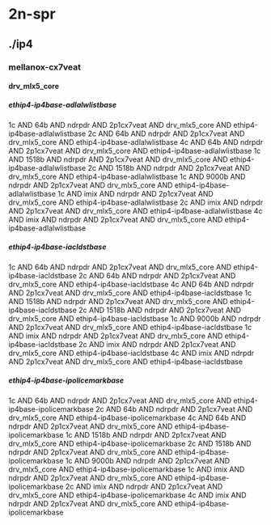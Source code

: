 # 2n-spr
## ./ip4
### mellanox-cx7veat
#### drv_mlx5_core
##### ethip4-ip4base-adlalwlistbase
1c AND 64b AND ndrpdr AND 2p1cx7veat AND drv_mlx5_core AND ethip4-ip4base-adlalwlistbase
2c AND 64b AND ndrpdr AND 2p1cx7veat AND drv_mlx5_core AND ethip4-ip4base-adlalwlistbase
4c AND 64b AND ndrpdr AND 2p1cx7veat AND drv_mlx5_core AND ethip4-ip4base-adlalwlistbase
1c AND 1518b AND ndrpdr AND 2p1cx7veat AND drv_mlx5_core AND ethip4-ip4base-adlalwlistbase
2c AND 1518b AND ndrpdr AND 2p1cx7veat AND drv_mlx5_core AND ethip4-ip4base-adlalwlistbase
1c AND 9000b AND ndrpdr AND 2p1cx7veat AND drv_mlx5_core AND ethip4-ip4base-adlalwlistbase
1c AND imix AND ndrpdr AND 2p1cx7veat AND drv_mlx5_core AND ethip4-ip4base-adlalwlistbase
2c AND imix AND ndrpdr AND 2p1cx7veat AND drv_mlx5_core AND ethip4-ip4base-adlalwlistbase
4c AND imix AND ndrpdr AND 2p1cx7veat AND drv_mlx5_core AND ethip4-ip4base-adlalwlistbase
##### ethip4-ip4base-iacldstbase
1c AND 64b AND ndrpdr AND 2p1cx7veat AND drv_mlx5_core AND ethip4-ip4base-iacldstbase
2c AND 64b AND ndrpdr AND 2p1cx7veat AND drv_mlx5_core AND ethip4-ip4base-iacldstbase
4c AND 64b AND ndrpdr AND 2p1cx7veat AND drv_mlx5_core AND ethip4-ip4base-iacldstbase
1c AND 1518b AND ndrpdr AND 2p1cx7veat AND drv_mlx5_core AND ethip4-ip4base-iacldstbase
2c AND 1518b AND ndrpdr AND 2p1cx7veat AND drv_mlx5_core AND ethip4-ip4base-iacldstbase
1c AND 9000b AND ndrpdr AND 2p1cx7veat AND drv_mlx5_core AND ethip4-ip4base-iacldstbase
1c AND imix AND ndrpdr AND 2p1cx7veat AND drv_mlx5_core AND ethip4-ip4base-iacldstbase
2c AND imix AND ndrpdr AND 2p1cx7veat AND drv_mlx5_core AND ethip4-ip4base-iacldstbase
4c AND imix AND ndrpdr AND 2p1cx7veat AND drv_mlx5_core AND ethip4-ip4base-iacldstbase
##### ethip4-ip4base-ipolicemarkbase
1c AND 64b AND ndrpdr AND 2p1cx7veat AND drv_mlx5_core AND ethip4-ip4base-ipolicemarkbase
2c AND 64b AND ndrpdr AND 2p1cx7veat AND drv_mlx5_core AND ethip4-ip4base-ipolicemarkbase
4c AND 64b AND ndrpdr AND 2p1cx7veat AND drv_mlx5_core AND ethip4-ip4base-ipolicemarkbase
1c AND 1518b AND ndrpdr AND 2p1cx7veat AND drv_mlx5_core AND ethip4-ip4base-ipolicemarkbase
2c AND 1518b AND ndrpdr AND 2p1cx7veat AND drv_mlx5_core AND ethip4-ip4base-ipolicemarkbase
1c AND 9000b AND ndrpdr AND 2p1cx7veat AND drv_mlx5_core AND ethip4-ip4base-ipolicemarkbase
1c AND imix AND ndrpdr AND 2p1cx7veat AND drv_mlx5_core AND ethip4-ip4base-ipolicemarkbase
2c AND imix AND ndrpdr AND 2p1cx7veat AND drv_mlx5_core AND ethip4-ip4base-ipolicemarkbase
4c AND imix AND ndrpdr AND 2p1cx7veat AND drv_mlx5_core AND ethip4-ip4base-ipolicemarkbase